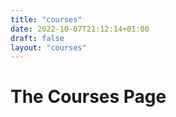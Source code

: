 ```yaml
---
title: "courses"
date: 2022-10-07T21:12:14+01:00
draft: false
layout: "courses"
---
```


# The Courses Page